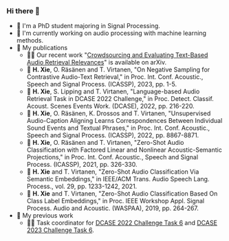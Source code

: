 ### Hi there :wave:

- :seedling: I'm a PhD student majoring in Signal Processing.
- :book: I'm currently working on audio processing with machine learning methods.
- :bookmark_tabs: My publications
  - :calendar::tada: Our recent work "[Crowdsourcing and Evaluating Text-Based Audio Retrieval Relevances](https://arxiv.org/abs/2306.09820)" is available on arXiv.
  - :page_with_curl: **H. Xie**, O. Räsänen and T. Virtanen, "On Negative Sampling for Contrastive Audio-Text Retrieval," in Proc. Int. Conf. Acoustic., Speech and Signal Process. (ICASSP), 2023, pp. 1-5.
  - :page_with_curl: **H. Xie**, S. Lipping and T. Virtanen, "Language-based Audio Retrieval Task in DCASE 2022 Challenge," in Proc. Detect. Classif. Acoust. Scenes Events Work. (DCASE), 2022, pp. 216-220.
  - :page_with_curl: **H. Xie**, O. Räsänen, K. Drossos and T. Virtanen, "Unsupervised Audio-Caption Aligning Learns Correspondences Between Individual Sound Events and Textual Phrases," in Proc. Int. Conf. Acoustic., Speech and Signal Process. (ICASSP), 2022, pp. 8867-8871.
  - :page_with_curl: **H. Xie**, O. Räsänen and T. Virtanen, "Zero-Shot Audio Classification with Factored Linear and Nonlinear Acoustic-Semantic Projections," in Proc. Int. Conf. Acoustic., Speech and Signal Process. (ICASSP), 2021, pp. 326-330.
  - :page_with_curl: **H. Xie** and T. Virtanen, "Zero-Shot Audio Classification Via Semantic Embeddings," in IEEE/ACM Trans. Audio Speech Lang. Process., vol. 29, pp. 1233-1242, 2021.
  - :page_with_curl: **H. Xie** and T. Virtanen, "Zero-Shot Audio Classification Based On Class Label Embeddings," in Proc. IEEE Workshop Appl. Signal Process. Audio and Acoustic. (WASPAA), 2019, pp. 264-267.
- :pushpin: My previous work
  - :man_office_worker: Task coordinator for [DCASE 2022 Challenge Task 6](https://dcase.community/challenge2022/task-automatic-audio-captioning-and-language-based-audio-retrieval) and [DCASE 2023 Challenge Task 6](https://dcase.community/challenge2023/task-automated-audio-captioning-and-language-based-audio-retrieval).
<!-- :bookmark_tabs: -->
<!-- :books: books -->
<!-- :trophy: trophies -->
<!-- :calendar: -->
<!-- :rocket: -->
<!-- :pushpin: -->
<!-- :tada: -->
